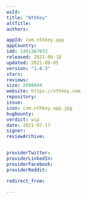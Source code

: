 ```yaml
---
wsId: 
title: "NthKey"
altTitle: 
authors:

appId: com.nthkey.app
appCountry: 
idd: 1491367033
released: 2021-06-18
updated: 2021-08-05
version: "1.0.3"
stars: 
reviews: 
size: 2898944
website: https://nthkey.com
repository: 
issue: 
icon: com.nthkey.app.jpg
bugbounty: 
verdict: wip
date: 2021-07-17
signer: 
reviewArchive:


providerTwitter: 
providerLinkedIn: 
providerFacebook: 
providerReddit: 

redirect_from:

---
```


